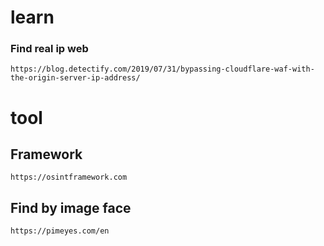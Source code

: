 # learn

### Find real ip web
```
https://blog.detectify.com/2019/07/31/bypassing-cloudflare-waf-with-the-origin-server-ip-address/
```



# tool

## Framework
```
https://osintframework.com
```

## Find by image face

```
https://pimeyes.com/en
```


